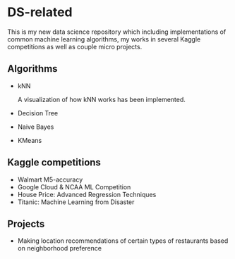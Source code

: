 # DS-related
This is my new data science repository which including implementations of common machine learning algorithms, my works in several Kaggle competitions as well as couple micro projects.
## Algorithms

* kNN
  
  A visualization of how kNN works has been implemented.
* Decision Tree
* Naive Bayes
* KMeans

## Kaggle competitions

* Walmart M5-accuracy
* Google Cloud & NCAA ML Competition
* House Price: Advanced Regression Techniques
* Titanic: Machine Learning from Disaster

## Projects

* Making location recommendations of certain types of restaurants based on neighborhood preference
